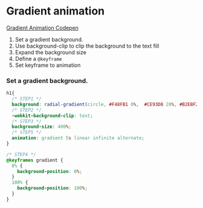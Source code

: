 # Gradient animation
[Gradient Animation Codepen](https://codepen.io/kaedejima/pen/QWqeGBG)

1. Set a gradient background.
2. Use background-clip to clip the background to the text fill
3. Expand the background size
4. Define a `@keyframe`
5. Set keyframe to animation

### Set a gradient background.
```css
h1{
  /* STEP1 */
  background: radial-gradient(circle, #F48FB1 0%,  #CE93D8 20%, #B2EBF2 40%, #A5D6A7 60%, #B39DDB 100%); 
  /* STEP2 */
  -webkit-background-clip: text;
  /* STEP3 */
  background-size: 400%;
  /* STEP5 */
  animation: gradient 5s linear infinite alternate;
}

/* STEP4 */
@keyframes gradient {
  0% {
    background-position: 0%;
  }
  100% {
    background-position: 100%;
  }
}
```